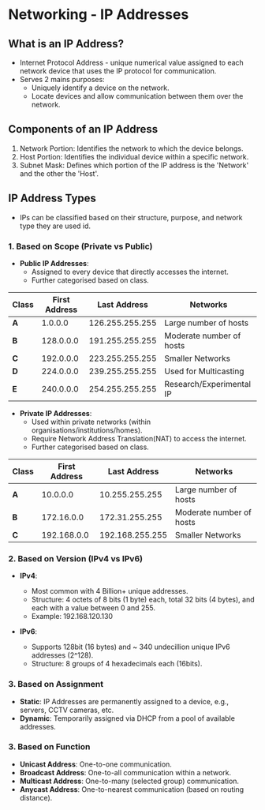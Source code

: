 # Networking - IP Addresses

## What is an IP Address?
+ Internet Protocol Address - unique numerical value assigned to each network device that uses the IP protocol for communication.
+ Serves 2 mains purposes:
	- Uniquely identify a device on the network.
	- Locate devices and allow communication between them over the network.

## Components of an IP Address
1. Network Portion: Identifies the network to which the device belongs.
2. Host Portion: Identifies the individual device within a specific network.
3. Subnet Mask: Defines which portion of the IP address is the 'Network' and the other the 'Host'.


## IP Address Types
+ IPs can be classified based on their structure, purpose, and network type they are used id.

### 1. Based on Scope (Private vs Public)
+ **Public IP Addresses**:
	- Assigned to every device that directly accesses the internet.
	- Further categorised based on class.

| **Class** | **First Address** | **Last Address** | **Networks**             |
| --------- | ----------------- | ---------------- | ------------------------ |
| **A**     | 1.0.0.0           | 126.255.255.255  | Large number of hosts    |
| **B**     | 128.0.0.0         | 191.255.255.255  | Moderate number of hosts |
| **C**     | 192.0.0.0         | 223.255.255.255  | Smaller Networks         |
| **D**     | 224.0.0.0         | 239.255.255.255  | Used for Multicasting    |
| **E**     | 240.0.0.0         | 254.255.255.255  | Research/Experimental IP |

+ **Private IP Addresses**:
	- Used within private networks (within organisations/institutions/homes).
	- Require Network Address Translation(NAT) to access the internet.
	- Further categorised based on class.

| **Class** | **First Address** | **Last Address** | **Networks**             |
| --------- | ----------------- | ---------------- | ------------------------ |
| **A**     | 10.0.0.0          | 10.255.255.255   | Large number of hosts    |
| **B**     | 172.16.0.0        | 172.31.255.255   | Moderate number of hosts |
| **C**     | 192.168.0.0       | 192.168.255.255  | Smaller Networks         |

### 2. Based on Version (IPv4 vs IPv6)
+ **IPv4**:
	- Most common with 4 Billion+ unique addresses.
	- Structure: 4 octets of 8 bits (1 byte) each, total 32 bits (4 bytes), and each with a value between 0 and 255.
	- Example: 192.168.120.130

+ **IPv6**:
	- Supports 128bit (16 bytes) and ~ 340 undecillion unique IPv6 addresses (2^128).
	- Structure: 8 groups of 4 hexadecimals each (16bits).

### 3. Based on Assignment
+ **Static**: IP Addresses are permanently assigned to a device, e.g., servers, CCTV cameras, etc.
+ **Dynamic**: Temporarily assigned via DHCP from a pool of available addresses.

### 3. Based on Function
+ **Unicast Address**: One-to-one communication.
+ **Broadcast Address**: One-to-all communication within a network.
+ **Multicast Address**: One-to-many (selected group) communication.
+ **Anycast Address**: One-to-nearest communication (based on routing distance).